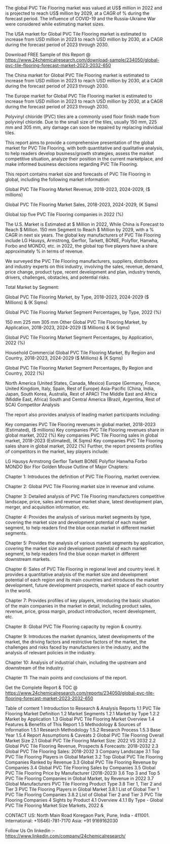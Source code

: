 The global PVC Tile Flooring market was valued at US$ million in 2022 and is projected to reach US$ million by 2029, at a CAGR of % during the forecast period. The influence of COVID-19 and the Russia-Ukraine War were considered while estimating market sizes.

The USA market for Global PVC Tile Flooring  market is estimated to increase from USD million in 2023 to reach USD million by 2030, at a CAGR during the forecast period of 2023 through 2030.

Download FREE Sample of this Report @ https://www.24chemicalresearch.com/download-sample/234050/global-pvc-tile-flooring-forecast-market-2023-2032-650

The China market for Global PVC Tile Flooring  market is estimated to increase from USD million in 2023 to reach USD million by 2030, at a CAGR during the forecast period of 2023 through 2030.

The Europe market for Global PVC Tile Flooring  market is estimated to increase from USD million in 2023 to reach USD million by 2030, at a CAGR during the forecast period of 2023 through 2030.

Polyvinyl chloride (PVC) tiles are a commonly used floor finish made from polyvinyl chloride. Due to the small size of the tiles, usually 150 mm, 225 mm and 305 mm, any damage can soon be repaired by replacing individual tiles.

This report aims to provide a comprehensive presentation of the global market for PVC Tile Flooring, with both quantitative and qualitative analysis, to help readers develop business/growth strategies, assess the market competitive situation, analyze their position in the current marketplace, and make informed business decisions regarding PVC Tile Flooring.

This report contains market size and forecasts of PVC Tile Flooring in global, including the following market information:

Global PVC Tile Flooring Market Revenue, 2018-2023, 2024-2029, ($ millions)

Global PVC Tile Flooring Market Sales, 2018-2023, 2024-2029, (K Sqms)

Global top five PVC Tile Flooring companies in 2022 (%)

The U.S. Market is Estimated at $ Million in 2022, While China is Forecast to Reach $ Million.
150 mm Segment to Reach $ Million by 2029, with a % CAGR in next six years.
The global key manufacturers of PVC Tile Flooring include LG Hausys, Armstrong, Gerflor, Tarkett, BONIE, Polyflor, Hanwha, Forbo and MONDO, etc. in 2022, the global top five players have a share approximately % in terms of revenue.

We surveyed the PVC Tile Flooring manufacturers, suppliers, distributors and industry experts on this industry, involving the sales, revenue, demand, price change, product type, recent development and plan, industry trends, drivers, challenges, obstacles, and potential risks.

Total Market by Segment:

Global PVC Tile Flooring Market, by Type, 2018-2023, 2024-2029 ($ Millions) & (K Sqms)

Global PVC Tile Flooring Market Segment Percentages, by Type, 2022 (%)

150 mm
225 mm
305 mm
Other
Global PVC Tile Flooring Market, by Application, 2018-2023, 2024-2029 ($ Millions) & (K Sqms)

Global PVC Tile Flooring Market Segment Percentages, by Application, 2022 (%)

Household
Commercial
Global PVC Tile Flooring Market, By Region and Country, 2018-2023, 2024-2029 ($ Millions) & (K Sqms)

Global PVC Tile Flooring Market Segment Percentages, By Region and Country, 2022 (%)

North America (United States, Canada, Mexico)
Europe (Germany, France, United Kingdom, Italy, Spain, Rest of Europe)
Asia-Pacific (China, India, Japan, South Korea, Australia, Rest of APAC)
The Middle East and Africa (Middle East, Africa)
South and Central America (Brazil, Argentina, Rest of SCA)
Competitor Analysis

The report also provides analysis of leading market participants including:

Key companies PVC Tile Flooring revenues in global market, 2018-2023 (Estimated), ($ millions)
Key companies PVC Tile Flooring revenues share in global market, 2022 (%)
Key companies PVC Tile Flooring sales in global market, 2018-2023 (Estimated), (K Sqms)
Key companies PVC Tile Flooring sales share in global market, 2022 (%)
Further, the report presents profiles of competitors in the market, key players include:

LG Hausys
Armstrong
Gerflor
Tarkett
BONIE
Polyflor
Hanwha
Forbo
MONDO
Bor Flor
Golden Mouse
Outline of Major Chapters:

Chapter 1: Introduces the definition of PVC Tile Flooring, market overview.

Chapter 2: Global PVC Tile Flooring market size in revenue and volume.

Chapter 3: Detailed analysis of PVC Tile Flooring manufacturers competitive landscape, price, sales and revenue market share, latest development plan, merger, and acquisition information, etc.

Chapter 4: Provides the analysis of various market segments by type, covering the market size and development potential of each market segment, to help readers find the blue ocean market in different market segments.

Chapter 5: Provides the analysis of various market segments by application, covering the market size and development potential of each market segment, to help readers find the blue ocean market in different downstream markets.

Chapter 6: Sales of PVC Tile Flooring in regional level and country level. It provides a quantitative analysis of the market size and development potential of each region and its main countries and introduces the market development, future development prospects, market space of each country in the world.

Chapter 7: Provides profiles of key players, introducing the basic situation of the main companies in the market in detail, including product sales, revenue, price, gross margin, product introduction, recent development, etc.

Chapter 8: Global PVC Tile Flooring capacity by region & country.

Chapter 9: Introduces the market dynamics, latest developments of the market, the driving factors and restrictive factors of the market, the challenges and risks faced by manufacturers in the industry, and the analysis of relevant policies in the industry.

Chapter 10: Analysis of industrial chain, including the upstream and downstream of the industry.

Chapter 11: The main points and conclusions of the report.

Get the Complete Report & TOC @ https://www.24chemicalresearch.com/reports/234050/global-pvc-tile-flooring-forecast-market-2023-2032-650

Table of content
1 Introduction to Research & Analysis Reports
1.1 PVC Tile Flooring Market Definition
1.2 Market Segments
1.2.1 Market by Type
1.2.2 Market by Application
1.3 Global PVC Tile Flooring Market Overview
1.4 Features & Benefits of This Report
1.5 Methodology & Sources of Information
1.5.1 Research Methodology
1.5.2 Research Process
1.5.3 Base Year
1.5.4 Report Assumptions & Caveats
2 Global PVC Tile Flooring Overall Market Size
2.1 Global PVC Tile Flooring Market Size: 2022 VS 2032
2.2 Global PVC Tile Flooring Revenue, Prospects & Forecasts: 2018-2032
2.3 Global PVC Tile Flooring Sales: 2018-2032
3 Company Landscape
3.1 Top PVC Tile Flooring Players in Global Market
3.2 Top Global PVC Tile Flooring Companies Ranked by Revenue
3.3 Global PVC Tile Flooring Revenue by Companies
3.4 Global PVC Tile Flooring Sales by Companies
3.5 Global PVC Tile Flooring Price by Manufacturer (2018-2023)
3.6 Top 3 and Top 5 PVC Tile Flooring Companies in Global Market, by Revenue in 2022
3.7 Global Manufacturers PVC Tile Flooring Product Type
3.8 Tier 1, Tier 2 and Tier 3 PVC Tile Flooring Players in Global Market
3.8.1 List of Global Tier 1 PVC Tile Flooring Companies
3.8.2 List of Global Tier 2 and Tier 3 PVC Tile Flooring Companies
4 Sights by Product
4.1 Overview
4.1.1 By Type - Global PVC Tile Flooring Market Size Markets, 2022 &

CONTACT US:
North Main Road Koregaon Park, Pune, India - 411001.
International: +1(646)-781-7170
Asia: +91 9169162030

Follow Us On linkedin :- https://www.linkedin.com/company/24chemicalresearch/
